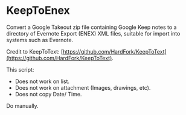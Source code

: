 # KeepToEnex
Convert a Google Takeout zip file containing Google Keep notes to a directory of Evernote Export (ENEX) XML files, suitable for import into systems such as Evernote.

Credit to KeepToText: [https://github.com/HardFork/KeepToText](https://github.com/HardFork/KeepToText).

This script:
- Does not work on list.
- Does not work on attachment (Images, drawings, etc).
- Does not copy Date/ Time.

Do manually.
